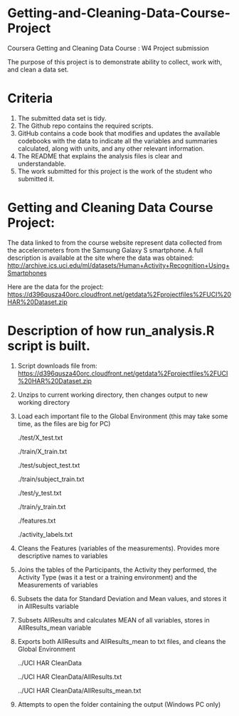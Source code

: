 # Getting-and-Cleaning-Data-Course-Project
Coursera Getting and Cleaning Data Course : W4 Project submission

The purpose of this project is to demonstrate ability to collect, work with, and clean a data set.

# Criteria
  1. The submitted data set is tidy.
  2. The Github repo contains the required scripts.
  3. GitHub contains a code book that modifies and updates the available codebooks with the data to indicate all the variables and summaries calculated, along with units, and any other relevant information.
  4. The README that explains the analysis files is clear and understandable.
  5. The work submitted for this project is the work of the student who submitted it.

# Getting and Cleaning Data Course Project:

The data linked to from the course website represent data collected from the accelerometers from the Samsung Galaxy S smartphone. 
A full description is available at the site where the data was obtained:
http://archive.ics.uci.edu/ml/datasets/Human+Activity+Recognition+Using+Smartphones

Here are the data for the project:
https://d396qusza40orc.cloudfront.net/getdata%2Fprojectfiles%2FUCI%20HAR%20Dataset.zip


# Description of how run_analysis.R script is built.

1. Script downloads file from: https://d396qusza40orc.cloudfront.net/getdata%2Fprojectfiles%2FUCI%20HAR%20Dataset.zip
2. Unzips to current working directory, then changes output to new working directory
3. Load each important file to the Global Environment (this may take some time, as the files are big for PC)
	
	./test/X_test.txt
	
	./train/X_train.txt
	
	./test/subject_test.txt
	
	./train/subject_train.txt
	
	./test/y_test.txt
	
	./train/y_train.txt
	
	./features.txt
	
	./activity_labels.txt
4. Cleans the Features (variables of the measurements).
	Provides more descriptive names to variables
5. Joins the tables of the Participants, the Activity they performed, the Activity Type (was it a test or a training environment) and the Measurements of variables
6. Subsets the data for Standard Deviation and Mean values, and stores it in AllResults variable
7. Subsets AllResults and calculates MEAN of all variables, stores in AllResults_mean variable
8. Exports both AllResults and AllResults_mean to txt files, and cleans the Global Environment
	
	../UCI HAR CleanData
	
	../UCI HAR CleanData/AllResults.txt
	
	../UCI HAR CleanData/AllResults_mean.txt
9. Attempts to open the folder containing the output (Windows PC only)
